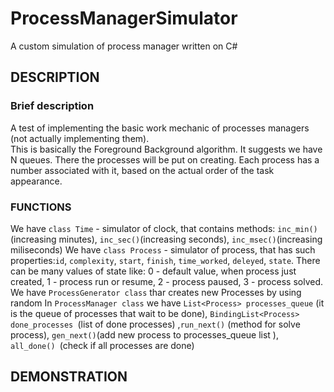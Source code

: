# ProcessManagerSimulator
A custom simulation of process manager written on C#
## DESCRIPTION
### Brief description
A test of implementing the basic work mechanic of processes managers (not actually implementing them).  
This is basically the Foreground Background algorithm. It suggests we have N queues. There the processes will be put on creating. 
Each process has a number associated with it, based on the actual order of the task appearance.
### FUNCTIONS 

We have `class Time` - simulator of clock, that contains methods:  `inc_min()`(increasing minutes), `inc_sec()`(increasing seconds), `inc_msec()`(increasing miliseconds)
We have `class Process` - simulator of process, that has such properties:`id`, `complexity`, `start`, `finish`, `time_worked`, `deleyed`, `state`. There can be many values of state like: 0 - default value, when process just created, 1 - process run or resume, 2 - process paused, 3 - process solved.
We have `ProcessGenerator class` thar creates new Processes by using random
In `ProcessManager class` we have `List<Process> processes_queue` (it is the queue of processes that wait to be done), `BindingList<Process> done_processes `(list of done processes) ,`run_next()` (method for solve process),  `gen_next()`(add new process to processes_queue list ), `all_done() `(check if all processes are done)
  
 
## DEMONSTRATION

